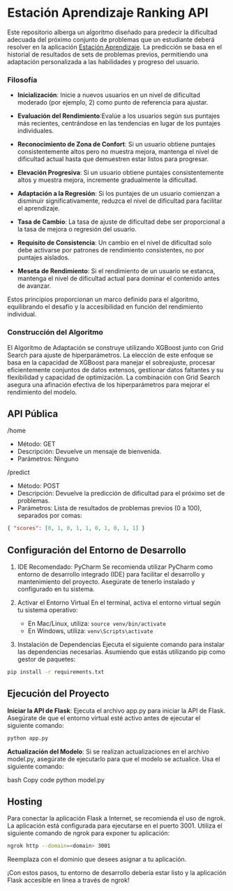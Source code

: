 # Estación Aprendizaje Ranking API

Este repositorio alberga un algoritmo diseñado para predecir la dificultad adecuada del próximo conjunto de problemas que un estudiante deberá resolver en la aplicación [Estación Aprendizaje](https://github.com/erickborquez/estacion-aprendizaje). La predicción se basa en el historial de resultados de sets de problemas previos, permitiendo una adaptación personalizada a las habilidades y progreso del usuario.

### Filosofía

- **Inicialización**: Inicie a nuevos usuarios en un nivel de dificultad moderado (por ejemplo, 2) como punto de referencia para ajustar.

- **Evaluación del Rendimiento**:Evalúe a los usuarios según sus puntajes más recientes, centrándose en las tendencias en lugar de los puntajes individuales.

- **Reconocimiento de Zona de Confort**: Si un usuario obtiene puntajes consistentemente altos pero no muestra mejora, mantenga el nivel de dificultad actual hasta que demuestren estar listos para progresar.

- **Elevación Progresiva**: Si un usuario obtiene puntajes consistentemente altos y muestra mejora, incremente gradualmente la dificultad.

- **Adaptación a la Regresión**: Si los puntajes de un usuario comienzan a disminuir significativamente, reduzca el nivel de dificultad para facilitar el aprendizaje.

- **Tasa de Cambio**: La tasa de ajuste de dificultad debe ser proporcional a la tasa de mejora o regresión del usuario.

- **Requisito de Consistencia**: Un cambio en el nivel de dificultad solo debe activarse por patrones de rendimiento consistentes, no por puntajes aislados.

- **Meseta de Rendimiento**: Si el rendimiento de un usuario se estanca, mantenga el nivel de dificultad actual para dominar el contenido antes de avanzar.

Estos principios proporcionan un marco definido para el algoritmo, equilibrando el desafío y la accesibilidad en función del rendimiento individual.

### Construcción del Algoritmo
El Algoritmo de Adaptación se construye utilizando XGBoost junto con Grid Search para ajuste de hiperparámetros. La elección de este enfoque se basa en la capacidad de XGBoost para manejar el sobreajuste, procesar eficientemente conjuntos de datos extensos, gestionar datos faltantes y su flexibilidad y capacidad de optimización. La combinación con Grid Search asegura una afinación efectiva de los hiperparámetros para mejorar el rendimiento del modelo.


## API Pública

/home
- Método: GET
- Descripción: Devuelve un mensaje de bienvenida.
- Parámetros: Ninguno

/predict
- Método: POST
- Descripción: Devuelve la predicción de dificultad para el próximo set de problemas.
- Parámetros: Lista de resultados de problemas previos (0 a 100), separados por comas:
```json
{ "scores": [0, 1, 0, 1, 1, 0, 1, 0, 1, 1] }
```


## Configuración del Entorno de Desarrollo

1. IDE Recomendado: PyCharm
Se recomienda utilizar PyCharm como entorno de desarrollo integrado (IDE) para facilitar el desarrollo y mantenimiento del proyecto. Asegúrate de tenerlo instalado y configurado en tu sistema.

2. Activar el Entorno Virtual
En el terminal, activa el entorno virtual según tu sistema operativo:
   - En Mac/Linux, utiliza: `source venv/bin/activate`
   - En Windows, utiliza: `venv\Scripts\activate`
3. Instalación de Dependencias
Ejecuta el siguiente comando para instalar las dependencias necesarias. Asumiendo que estás utilizando pip como gestor de paquetes:

```bash
pip install -r requirements.txt
```

## Ejecución del Proyecto
**Iniciar la API de Flask**: Ejecuta el archivo app.py para iniciar la API de Flask. Asegúrate de que el entorno virtual esté activo antes de ejecutar el siguiente comando:
```bash
python app.py
```

**Actualización del Modelo**: Si se realizan actualizaciones en el archivo model.py, asegúrate de ejecutarlo para que el modelo se actualice. Usa el siguiente comando:

bash
Copy code
python model.py

## Hosting
Para conectar la aplicación Flask a Internet, se recomienda el uso de ngrok. La aplicación está configurada para ejecutarse en el puerto 3001. Utiliza el siguiente comando de ngrok para exponer tu aplicación:
```bash
ngrok http --domain=<domain> 3001
```
Reemplaza <domain> con el dominio que desees asignar a tu aplicación.

¡Con estos pasos, tu entorno de desarrollo debería estar listo y la aplicación Flask accesible en línea a través de ngrok!





